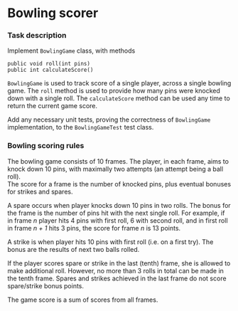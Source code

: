 # Bowling scorer

### Task description

Implement `BowlingGame` class, with methods
```
public void roll(int pins)
public int calculateScore()
```

`BowlingGame` is used to track score of a single player, across a single bowling game.
The `roll` method is used to provide how many pins were knocked down with a single roll. The `calculateScore` method can be used any time to return the current game score.

Add any necessary unit tests, proving the correctness of `BowlingGame` implementation, to the `BowlingGameTest` test class.

### Bowling scoring rules
The bowling game consists of 10 frames. The player, in each frame, aims to knock down 10 pins, with maximally two attempts (an attempt being a ball roll).  
The score for a frame is the number of knocked pins, plus eventual bonuses for strikes and spares.

A spare occurs when player knocks down 10 pins in two rolls. The bonus for the frame is the number of pins hit with the next single roll.
For example, if in frame *n* player hits 4 pins with first roll, 6 with second roll, and in first roll in frame *n + 1* hits 3 pins, the score for frame *n* is 13 points.  

A strike is when player hits 10 pins with first roll (i.e. on a first try). The bonus are the results of next two balls rolled.

If the player scores spare or strike in the last (tenth) frame, she is allowed to make additional roll. However, no more than 3 rolls in total can be made in the tenth frame. Spares and strikes achieved in the last frame do not score spare/strike bonus points.

The game score is a sum of scores from all frames. 
